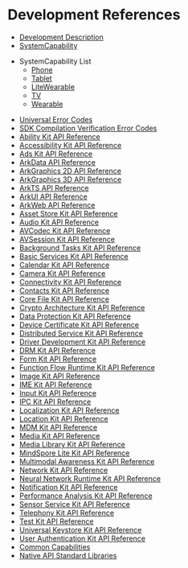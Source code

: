 # Development References
<!--Kit: Common-->
<!--Subsystem: Common-->
<!--Owner: @RayShih-->
<!--Designer: @RayShih-->
<!--Tester: @RayShih-->
<!--Adviser: @RayShih-->

- [Development Description](development-intro-api.md)
- [SystemCapability](syscap.md)
<!--Del-->
- SystemCapability List<!--syscap-list-->
    - [Phone](phone-syscap-list.md)
    - [Tablet](tablet-syscap-list.md)
    - [LiteWearable](litewearable-syscap-list.md)
    - [TV](tv-syscap-list.md)
    - [Wearable](wearable-syscap-list.md)
<!--DelEnd-->
- [Universal Error Codes](errorcode-universal.md)
- [SDK Compilation Verification Error Codes](errorcode-sdk-compile.md)
- [Ability Kit API Reference](apis-ability-kit/Readme-EN.md)
- [Accessibility Kit API Reference](apis-accessibility-kit/Readme-EN.md)
- [Ads Kit API Reference](apis-ads-kit/Readme-EN.md)
- [ArkData API Reference](apis-arkdata/Readme-EN.md)
- [ArkGraphics 2D API Reference](apis-arkgraphics2d/Readme-EN.md)
- [ArkGraphics 3D API Reference](apis-arkgraphics3d/Readme-EN.md)
- [ArkTS API Reference](apis-arkts/Readme-EN.md)
- [ArkUI API Reference](apis-arkui/Readme-EN.md)
- [ArkWeb API Reference](apis-arkweb/Readme-EN.md)
- [Asset Store Kit API Reference](apis-asset-store-kit/Readme-EN.md)
- [Audio Kit API Reference](apis-audio-kit/Readme-EN.md)
- [AVCodec Kit API Reference](apis-avcodec-kit/Readme-EN.md)
- [AVSession Kit API Reference](apis-avsession-kit/Readme-EN.md)
- [Background Tasks Kit API Reference](apis-backgroundtasks-kit/Readme-EN.md)
- [Basic Services Kit API Reference](apis-basic-services-kit/Readme-EN.md)
- [Calendar Kit API Reference](apis-calendar-kit/Readme-EN.md)
- [Camera Kit API Reference](apis-camera-kit/Readme-EN.md)
- [Connectivity Kit API Reference](apis-connectivity-kit/Readme-EN.md)
- [Contacts Kit API Reference](apis-contacts-kit/Readme-EN.md)
- [Core File Kit API Reference](apis-core-file-kit/Readme-EN.md)
- [Crypto Architecture Kit API Reference](apis-crypto-architecture-kit/Readme-EN.md)
- [Data Protection Kit API Reference](apis-data-protection-kit/Readme-EN.md)
- [Device Certificate Kit API Reference](apis-device-certificate-kit/Readme-EN.md)
- [Distributed Service Kit API Reference](apis-distributedservice-kit/Readme-EN.md)
- [Driver Development Kit API Reference](apis-driverdevelopment-kit/Readme-EN.md)
- [DRM Kit API Reference](apis-drm-kit/Readme-EN.md)
- [Form Kit API Reference](apis-form-kit/Readme-EN.md)
- [Function Flow Runtime Kit API Reference](apis-ffrt-kit/Readme-EN.md)
- [Image Kit API Reference](apis-image-kit/Readme-EN.md)
- [IME Kit API Reference](apis-ime-kit/Readme-EN.md)
- [Input Kit API Reference](apis-input-kit/Readme-EN.md)
- [IPC Kit API Reference](apis-ipc-kit/Readme-EN.md)
- [Localization Kit API Reference](apis-localization-kit/Readme-EN.md)
- [Location Kit API Reference](apis-location-kit/Readme-EN.md)
- [MDM Kit API Reference](apis-mdm-kit/Readme-EN.md)
- [Media Kit API Reference](apis-media-kit/Readme-EN.md)
- [Media Library Kit API Reference](apis-media-library-kit/Readme-EN.md)
- [MindSpore Lite Kit API Reference](apis-mindspore-lite-kit/Readme-EN.md)
- [Multimodal Awareness Kit API Reference](apis-multimodalawareness-kit/Readme-EN.md)
- [Network Kit API Reference](apis-network-kit/Readme-EN.md)
- [Neural Network Runtime Kit API Reference](apis-neural-network-runtime-kit/Readme-EN.md)
- [Notification Kit API Reference](apis-notification-kit/Readme-EN.md)
- [Performance Analysis Kit API Reference](apis-performance-analysis-kit/Readme-EN.md)
- [Sensor Service Kit API Reference](apis-sensor-service-kit/Readme-EN.md)
- [Telephony Kit API Reference](apis-telephony-kit/Readme-EN.md)
- [Test Kit API Reference](apis-test-kit/Readme-EN.md)
- [Universal Keystore Kit API Reference](apis-universal-keystore-kit/Readme-EN.md)
- [User Authentication Kit API Reference](apis-user-authentication-kit/Readme-EN.md)
- [Common Capabilities](common/Readme-EN.md)
- [Native API Standard Libraries](native-lib/Readme-EN.md)
